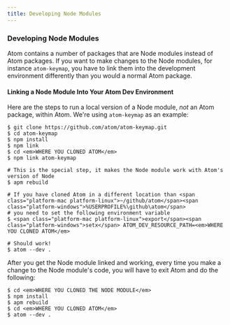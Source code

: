 ```yaml
---
title: Developing Node Modules
---
```

### Developing Node Modules

Atom contains a number of packages that are Node modules instead of Atom packages. If you want to make changes to the Node modules, for instance `atom-keymap`, you have to link them into the development environment differently than you would a normal Atom package.

#### Linking a Node Module Into Your Atom Dev Environment

Here are the steps to run a local version of a Node module, *not* an Atom package, within Atom. We're using `atom-keymap` as an example:

``` command-line
$ git clone https://github.com/atom/atom-keymap.git
$ cd atom-keymap
$ npm install
$ npm link
$ cd <em>WHERE YOU CLONED ATOM</em>
$ npm link atom-keymap

# This is the special step, it makes the Node module work with Atom's version of Node
$ apm rebuild

# If you have cloned Atom in a different location than <span class="platform-mac platform-linux">~/github/atom</span><span class="platform-windows">%USERPROFILE%\github\atom</span>
# you need to set the following environment variable
$ <span class="platform-mac platform-linux">export</span><span class="platform-windows">setx</span> ATOM_DEV_RESOURCE_PATH=<em>WHERE YOU CLONED ATOM</em>

# Should work!
$ atom --dev .
```

After you get the Node module linked and working, every time you make a change to the Node module's code, you will have to exit Atom and do the following:

``` command-line
$ cd <em>WHERE YOU CLONED THE NODE MODULE</em>
$ npm install
$ apm rebuild
$ cd <em>WHERE YOU CLONED ATOM</em>
$ atom --dev .
```
